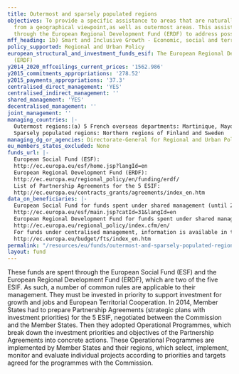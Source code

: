 ```yaml
---
title: Outermost and sparsely populated regions
objectives: To provide a specific assistance to areas that are naturally disadvantaged
  from a geographical viewpoint,as well as outermost areas. This assistance is channelled
  through the European Regional Development Fund (ERDF) to address possible disadvantages.
mff_heading: 1b) Smart and Inclusive Growth - Economic, social and territorial cohesion
policy_supported: Regional and Urban Policy
european_structural_and_investment_funds_esif: The European Regional Development Fund
  (ERDF)
y2014_2020_mffceilings_current_prices: '1562.986'
y2015_commitments_appropriations: '278.52'
y2015_payments_appropriations: '37.3'
centralised_direct_management: 'YES'
centralised_indirect_management: ''
shared_management: 'YES'
decentralised_management: ''
joint_management: ''
managing_countries: |-
  Outermost regions:(a) 5 French overseas departments: Martinique, Mayotte, Guadeloupe, French Guyana and Reunion, (b) 1 French overseas community: Saint-Martin, (c) 2 Portuguese autonomous regions: Madeira and the Azores, (d) 1 Spanish autonomous community: the Canary Islands.
  Sparsely populated regions: Northern regions of Finland and Sweden
managing_dg_or_agencies: Directorate-General for Regional and Urban Policy (DG REGIO)
eu_members_states_excluded: None
funds_url: |-
  European Social Fund (ESF):
  http://ec.europa.eu/esf/home.jsp?langId=en
  European Regional Development Fund (ERDF):
  http://ec.europa.eu/regional_policy/en/funding/erdf/
  List of Partnership Agreements for the 5 ESIF:
  http://ec.europa.eu/contracts_grants/agreements/index_en.htm
data_on_beneficiaries: |-
  European Social Fund for funds spent under shared management (until 2013):
  http://ec.europa.eu/esf/main.jsp?catId=31&langId=en
  European Regional Development Fund for funds spent under shared management (no distinction is made between the various funds):
  http://ec.europa.eu/regional_policy/index.cfm/en/
  For funds under centralised management, information is available in the FTS under the heading "Structural Funds", until the year 2013:
  http://ec.europa.eu/budget/fts/index_en.htm
permalink: "/resources/eu/funds/outermost-and-sparsely-populated-regions"
layout: fund
---
```

These funds are spent through the European Social Fund (ESF) and the European Regional Development Fund (ERDF), which are two of the five ESIF. As such, a number of common rules are applicable to their  management. They must be invested in priority to  support investment for growth and jobs and European Territorial Cooperation. In 2014, Member States had to prepare Partnership Agreements (strategic plans with investment priorities) for the 5 ESIF, negotiated between the Commission and the Member States. Then they adopted Operational Programmes, which break down the investment priorities and objectives of the Partnership Agreements into concrete actions. These Operational Programmes are implemented by Member States and their regions, which select, implement, monitor and evaluate individual projects according to priorities and targets agreed for the programmes with the Commission.